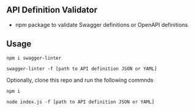 ## API Definition Validator

- npm package to validate Swagger definitions or OpenAPI definitions

## Usage

`npm i swagger-linter`

`swagger-linter -f [path to API definition JSON or YAML]`

Optionally, clone this repo and run the following commnds

`npm i`

`node index.js -f [path to API definition JSON or YAML]`
